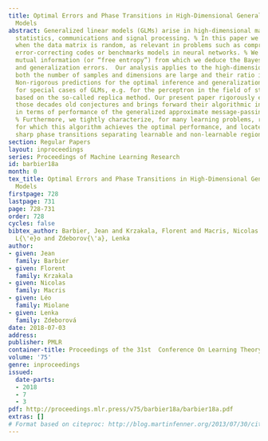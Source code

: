 ```yaml
---
title: Optimal Errors and Phase Transitions in High-Dimensional Generalized Linear
  Models
abstract: Generalized linear models (GLMs) arise in high-dimensional machine learning,
  statistics, communications and signal processing. % In this paper we analyze GLMs
  when the data matrix is random, as relevant in problems such as compressed sensing,
  error-correcting codes or benchmarks models in neural networks. % We evaluate the
  mutual information (or “free entropy”) from which we deduce the Bayes-optimal inference
  and generalization errors.  Our analysis applies to the high-dimensional limit where
  both the number of samples and dimensions are large and their ratio is fixed. %
  Non-rigorous predictions for the optimal inference and generalization errors existed
  for special cases of GLMs, e.g. for the perceptron in the field of statistical physics
  based on the so-called replica method. Our present paper rigorously establishes
  those decades old conjectures and brings forward their algorithmic interpretation
  in terms of performance of the generalized approximate message-passing algorithm.
  % Furthermore, we tightly characterize, for many learning problems, regions of parameters
  for which this algorithm achieves the optimal performance, and locate the associated
  sharp phase transitions separating learnable and non-learnable regions.
section: Regular Papers
layout: inproceedings
series: Proceedings of Machine Learning Research
id: barbier18a
month: 0
tex_title: Optimal Errors and Phase Transitions in High-Dimensional Generalized Linear
  Models
firstpage: 728
lastpage: 731
page: 728-731
order: 728
cycles: false
bibtex_author: Barbier, Jean and Krzakala, Florent and Macris, Nicolas and Miolane,
  L{\'e}o and Zdeborov{\'a}, Lenka
author:
- given: Jean
  family: Barbier
- given: Florent
  family: Krzakala
- given: Nicolas
  family: Macris
- given: Léo
  family: Miolane
- given: Lenka
  family: Zdeborová
date: 2018-07-03
address: 
publisher: PMLR
container-title: Proceedings of the 31st  Conference On Learning Theory
volume: '75'
genre: inproceedings
issued:
  date-parts:
  - 2018
  - 7
  - 3
pdf: http://proceedings.mlr.press/v75/barbier18a/barbier18a.pdf
extras: []
# Format based on citeproc: http://blog.martinfenner.org/2013/07/30/citeproc-yaml-for-bibliographies/
---
```

